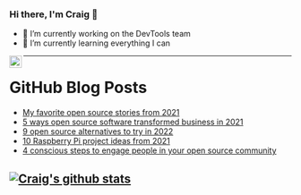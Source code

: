 ### Hi there, I'm Craig 👋

<!--
**CraigTeelFugro/CraigTeelFugro** is a ✨ _special_ ✨ repository because its `README.md` (this file) appears on your GitHub profile.

Here are some ideas to get you started:
-->

- 🔭 I’m currently working on the DevTools team
- 🌱 I’m currently learning everything I can

[<img align="left" alt="Craig Teel | LinkedIn" width="22px" src="https://cdn.jsdelivr.net/npm/simple-icons@v3/icons/linkedin.svg" />][linkedin]

---

# GitHub Blog Posts

<!-- BLOG-POST-LIST:START -->
- [My favorite open source stories from 2021](https://opensource.com/article/21/12/open-source-stories)
- [5 ways open source software transformed business in 2021](https://opensource.com/article/21/12/open-source-software-business)
- [9 open source alternatives to try in 2022](https://opensource.com/article/21/12/open-source-alternatives)
- [10 Raspberry Pi project ideas from 2021](https://opensource.com/article/21/12/raspberry-pi-projects)
- [4 conscious steps to engage people in your open source community](https://opensource.com/article/21/12/how-give-gift-open-source)
<!-- BLOG-POST-LIST:END -->

## [![Craig's github stats](https://github-readme-stats.vercel.app/api?username=craigteelfugro)](https://github.com/anuraghazra/github-readme-stats)


[linkedin]: https://linkedin.com/in/craig-teel-b8786771
